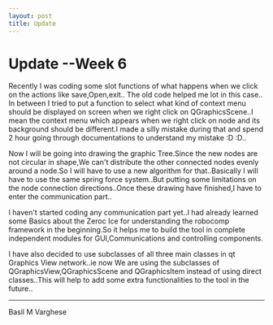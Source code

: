 ```yaml
---
layout: post
title: Update
---
```


Update --Week 6
===============




Recently I was coding some slot functions of what happens when we click on the actions like save,Open,exit..
The old code helped me lot in this case..
In between I tried to put a function to select what kind of context menu should be displayed on screen when we right click on QGraphicsScene..I mean the context menu which appears when we right click on node and its background should be different.I made a silly mistake during that and spend 2 hour going through documentations to understand my mistake :D :D..

Now I will be going into drawing the graphic Tree.Since the new nodes are not circular in shape,We can't distribute the other connected nodes evenly around a node.So I will have to use a new algorithm for that..Basically I will have to use the same spring force system..But putting some limitations on the node connection directions..Once these drawing have finished,I have to enter the communication part..

I haven't started coding  any  communication part yet..I had already learned some Basics about the Zeroc Ice for understanding the robocomp framework in the beginning.So it helps me to build the tool in complete independent modules for GUI,Communications and controlling components.

I have also decided to use subclasses of all three main classes in qt Graphics View network..ie now We are using the subclasses of QGraphicsView,QGraphicsScene and QGraphicsItem instead of using direct classes..This will help to add some extra functionalities to the tool in the future..

-------------------
Basil M Varghese
